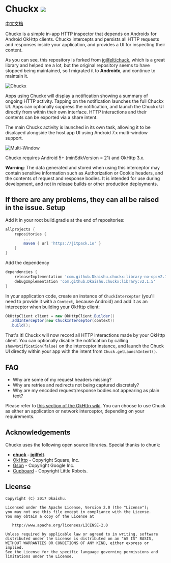 Chuckx  [![](https://jitpack.io/v/Dkaishu/chuckx.svg)](https://jitpack.io/#Dkaishu/chuckx)
=====
[中文文档](/README-zh.md)

Chuckx is a simple in-app HTTP inspector that depends on Androidx for Android OkHttp clients. Chuckx intercepts and persists all HTTP requests and responses inside your application, and provides a UI for inspecting their content.

As you can see, this repository is forked from [jgilfelt/chuck](https://github.com/jgilfelt/chuck), which is a great library and helped me a lot, but the original repository seems to have stopped being maintained, so I migrated it to **Androidx**, and continue to maintain it.

![Chuckx](assets/chuck.gif)

Apps using Chuckx will display a notification showing a summary of ongoing HTTP activity. Tapping on the notification launches the full Chuckx UI. Apps can optionally suppress the notification, and launch the Chuckx UI directly from within their own interface. HTTP interactions and their contents can be exported via a share intent.

The main Chuckx activity is launched in its own task, allowing it to be displayed alongside the host app UI using Android 7.x multi-window support.

![Multi-Window](assets/multiwindow.gif)

Chuckx requires Android 5+ (minSdkVersion = 21) and OkHttp 3.x.

**Warning**: The data generated and stored when using this interceptor may contain sensitive information such as Authorization or Cookie headers, and the contents of request and response bodies. It is intended for use during development, and not in release builds or other production deployments.

**If there are any problems, they can all be raised in the issue.**
Setup
-----

Add it in your root build.gradle at the end of repositories:
```gradle
allprojects {
	repositories {
		...
		maven { url 'https://jitpack.io' }
	}
}
```
Add the dependency
```gradle
dependencies {
    releaseImplementation 'com.github.Dkaishu.chuckx:library-no-op:v2.1.5'
    debugImplementation 'com.github.Dkaishu.chuckx:library:v2.1.5'
}
```

In your application code, create an instance of `ChuckInterceptor` (you'll need to provide it with a `Context`, because Android) and add it as an interceptor when building your OkHttp client:

```java
OkHttpClient client = new OkHttpClient.Builder()
  .addInterceptor(new ChuckInterceptor(context))
  .build();
```

That's it! Chuckx will now record all HTTP interactions made by your OkHttp client. You can optionally disable the notification by calling `showNotification(false)` on the interceptor instance, and launch the Chuck UI directly within your app with the intent from `Chuck.getLaunchIntent()`.

FAQ
---

- Why are some of my request headers missing?
- Why are retries and redirects not being captured discretely?
- Why are my encoded request/response bodies not appearing as plain text?

Please refer to [this section of the OkHttp wiki](https://square.github.io/okhttp/features/interceptors/#choosing-between-application-and-network-interceptors). You can choose to use Chuck as either an application or network interceptor, depending on your requirements.

Acknowledgements
----------------

Chuckx uses the following open source libraries. Special thanks to chunk:
- **[chuck](https://github.com/jgilfelt/chuck) - [jgilfelt](https://github.com/jgilfelt).**
- [OkHttp](https://github.com/square/okhttp) - Copyright Square, Inc.
- [Gson](https://github.com/google/gson) - Copyright Google Inc.
- [Cupboard](https://bitbucket.org/littlerobots/cupboard) - Copyright Little Robots.

License
-------

    Copyright (C) 2017 Dkaishu.

    Licensed under the Apache License, Version 2.0 (the "License");
    you may not use this file except in compliance with the License.
    You may obtain a copy of the License at

       http://www.apache.org/licenses/LICENSE-2.0

    Unless required by applicable law or agreed to in writing, software
    distributed under the License is distributed on an "AS IS" BASIS,
    WITHOUT WARRANTIES OR CONDITIONS OF ANY KIND, either express or implied.
    See the License for the specific language governing permissions and
    limitations under the License.
